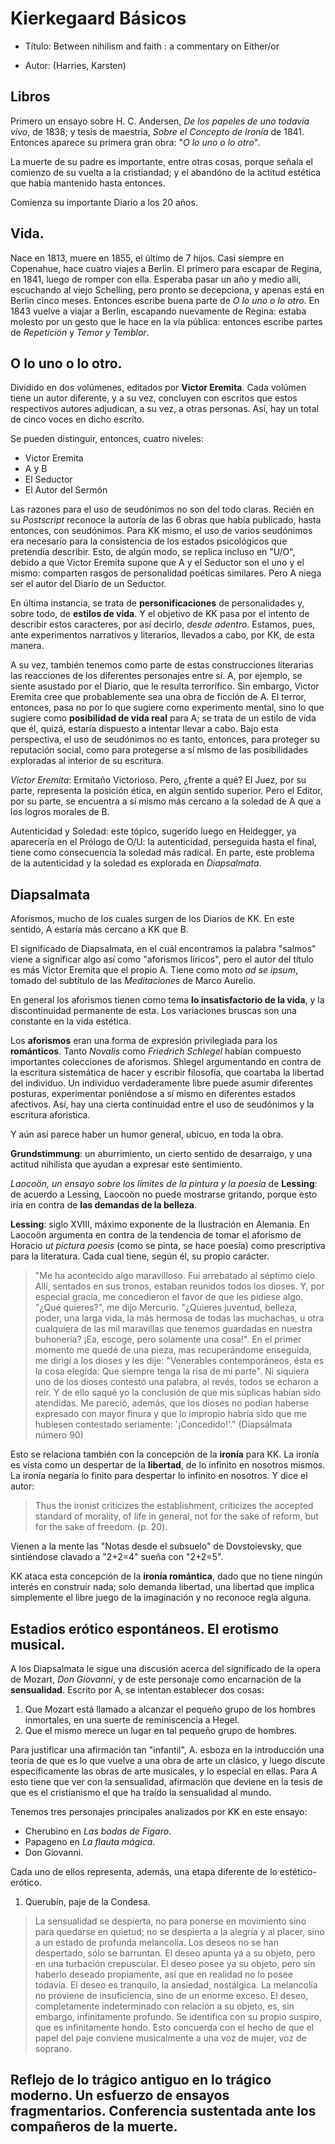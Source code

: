 # Kierkegaard Básicos

- Título: Between nihilism and faith : a commentary on Either/or 

- Autor: (Harries, Karsten)

## Libros

Primero un ensayo sobre H. C. Andersen, _De los papeles de uno todavía vivo_, de 1838; y tesis de maestría, _Sobre el Concepto de Ironía_ de 1841. Entonces aparece su primera gran obra: "_O lo uno o lo otro_". 

La muerte de su padre es importante, entre otras cosas, porque señala el comienzo de su vuelta a la cristiandad; y el abandóno de la actitud estética que había mantenido hasta entonces. 

Comienza su importante Diario a los 20 años. 

## Vida. 

Nace en 1813, muere en 1855, el último de 7 hijos. Casi siempre en Copenahue, hace cuatro viajes a Berlin. El primero para escapar de Regina, en 1841, luego de romper con ella. Esperaba pasar un año y medio allí, escuchando al viejo Schelling, pero pronto se decepciona, y apenas está en Berlin cinco meses. Entonces escribe buena parte de _O lo uno o lo otro_. En 1843 vuelve a viajar a Berlin, escapando nuevamente de Regina: estaba molesto por un gesto que le hace en la vía pública: entonces escribe partes de _Repetición_ y _Temor y Temblor_. 

## O lo uno o lo otro. 

Dividido en dos volúmenes, editados por __Victor Eremita__. Cada volúmen tiene un autor diferente, y a su vez, concluyen con escritos que estos respectivos autores adjudican, a su vez, a otras personas. Así, hay un total de cinco voces en dicho escríto. 

Se pueden distinguir, entonces, cuatro niveles: 

- Victor Eremita
- A y B
- El Seductor
- El Autor del Sermón

Las razones para el uso de seudónimos no son del todo claras. Recién en su _Postscript_ reconoce la autoría de las 6 obras que había publicado, hasta entonces, con seudónimos. Para KK mismo, el uso de varios seudónimos era necesario para la consistencia de los estados psicológicos que pretendía describir. Esto, de algún modo, se replica incluso en "U/O", debido a que Victor Eremita supone que A y el Seductor son el uno y el mismo: comparten rasgos de personalidad poéticas similares. Pero A niega ser el autor del Diario de un Seductor. 

En última instancia, se trata de __personificaciones__ de personalidades y, sobre todo, de __estilos de vida__. Y el objetivo de KK pasa por el intento de describir estos caracteres, por así decirlo, _desde adentro_. Estamos, pues, ante experimentos narrativos y literarios, llevados a cabo, por KK, de esta manera. 

A su vez, también tenemos como parte de estas construcciones literarias las reacciones de los diferentes personajes entre sí. A, por ejemplo, se siente asustado por el Diario, que le resulta terrorífico. Sin embargo, Victor Eremita cree que probablemente sea una obra de ficción de A. El terror, entonces, pasa no por lo que sugiere como experimento mental, sino lo que sugiere como __posibilidad de vida real__ para A; se trata de un estilo de vida que él, quizá, estaría dispuesto a intentar llevar a cabo. Bajo esta perspectiva, el uso de seudónimos no es tanto, entonces, para proteger su reputación social, como para protegerse a sí mismo de las posibilidades exploradas al interior de su escritura. 

_Victor Eremita_: Ermitaño Victorioso. Pero, ¿frente a qué? El Juez, por su parte, representa la posición ética, en algún sentido superior. Pero el Editor, por su parte, se encuentra a sí mismo más cercano a la soledad de A que a los logros morales de B. 

Autenticidad y Soledad: este tópico, sugerido luego en Heidegger, ya aparecería en el Prólogo de O/U: la autenticidad, perseguida hasta el final, tiene como consecuencia la soledad más radical. En parte, este problema de la autenticidad y la soledad es explorada en _Diapsalmata_. 

## Diapsalmata

Aforismos, mucho de los cuales surgen de los Diarios de KK. En este sentido, A estaría más cercano a KK que B. 

El significado de Diapsalmata, en el cuál encontramos la palabra "salmos" viene a significar algo así como "aforismos líricos", pero el autor del título es más Victor Eremita que el propio A. Tiene como moto _ad se ipsum_, tomado del subtítulo de las _Meditaciones_ de Marco Aurelio. 

En general los aforismos tienen como tema __lo insatisfactorio de la vida__, y la discontinuidad permanente de esta. Los variaciones bruscas son una constante en la vida estética. 

Los __aforismos__ eran una forma de expresión privilegiada para los __románticos__. Tanto _Novalis_ como _Friedrich Schlegel_ habían compuesto importantes colecciones de aforismos. Shlegel argumentando en contra de la escritura sistemática de hacer y escribir filosofía, que coartaba la libertad del individuo. Un individuo verdaderamente libre puede asumir diferentes posturas, experimentar poniéndose a sí mismo en diferentes estados afectivos. Así, hay una cierta continuidad entre el uso de seudónimos y la escritura aforistica. 

Y aún así parece haber un humor general, ubicuo, en toda la obra. 

__Grundstimmung__: un aburrimiento, un cierto sentido de desarraigo, y una actitud nihilista que ayudan a expresar este sentimiento. 

_Laocoön, un ensayo sobre los límites de la pintura y la poesía_ de __Lessing__: de acuerdo a Lessing, Laocoön no puede mostrarse gritando, porque esto iría en contra de __las demandas de la belleza__. 

__Lessing__: siglo XVIII, máximo exponente de la Ilustración en Alemania. En Laocoön argumenta en contra de la tendencia de tomar el aforismo de Horacio _ut pictura poesis_ (como se pinta, se hace poesía) como prescriptiva para la literatura. Cada cual tiene, según él, su propio carácter. 

> "Me ha acontecido algo maravilloso. Fui arrebatado al séptimo cielo. Allí, sentados en sus tronos, estaban reunidos todos los dioses. Y, por especial gracia, me concedieron el favor de que les pidiese algo. "¿Qué quieres?", me dijo Mercurio. "¿Quieres juventud, belleza, poder, una larga vida, la más hermosa de todas las muchachas, u otra cualquiera de las mil maravillas que tenemos guardadas en nuestra buhonería? ¡Ea, escoge, pero solamente una cosa!". En el primer momento me quedé de una pieza, mas recuperándome enseguida, me dirigí a los dioses y les dije: "Venerables contemporáneos, ésta es la cosa elegida: Que siempre tenga la risa de mi parte". Ni siquiera uno de los dioses contestó una palabra, al revés, todos se echaron a reír. Y de ello saqué yo la conclusión de que mis súplicas habían sido atendidas. Me pareció, además, que los dioses no podían haberse expresado con mayor finura y que lo impropio habría sido que me hubiesen contestado seriamente: '¡Concedido!'." (Diapsálmata número 90)

Esto se relaciona también con la concepción de la __ironía__ para KK. La ironía es vista como un despertar de la __libertad__, de lo infinito en nosotros mismos. La ironía negaría lo finito para despertar lo infinito en nosotros. Y dice el autor: 

> Thus the ironist criticizes the establishment, criticizes the accepted standard of morality, of life in general, not for the sake of reform, but for the sake of freedom. (p. 20). 

Vienen a la mente las "Notas desde el subsuelo" de Dovstoievsky, que sintiéndose clavado a "2+2=4" sueña con "2+2=5". 

KK ataca esta concepción de la __ironía romántica__, dado que no tiene ningún interés en construir nada; solo demanda libertad, una libertad que implica simplemente el libre juego de la imaginación y no reconoce regla alguna. 

## Estadios erótico espontáneos. El erotismo musical. 

A los Diapsalmata le sigue una discusión acerca del significado de la opera de Mozart, _Don Giovanni_, y de este personaje como encarnación de la __sensualidad__. Escrito por A, se intentan establecer dos cosas: 

1. Que Mozart está llamado a alcanzar el pequeño grupo de los hombres inmortales, en una suerte de reminiscencia a Hegel. 
2. Que el mismo merece un lugar en tal pequeño grupo de hombres. 

Para justificar una afirmación tan "infantil", A. esboza en la introducción una teoría de que es lo que vuelve a una obra de arte un clásico, y luego discute específicamente las obras de arte musicales, y lo especial en ellas. Para A esto tiene que ver con la sensualidad, afirmación que deviene en la tesis de que es el cristianismo el que ha traído la sensualidad al mundo. 

Tenemos tres personajes principales analizados por KK en este ensayo: 

- Cherubino en _Las bodas de Figaro_. 
- Papageno en _La flauta mágica_. 
- Don Giovanni. 

Cada uno de ellos representa, además, una etapa diferente de lo estético-erótico. 

1. Querubín, paje de la Condesa. 

> La sensualidad se despierta, no para ponerse en movimiento sino para quedarse en quietud; no se despierta a la alegría y al placer, sino a un estado de profunda melancolía. Los deseos no se han despertado, sólo se barruntan. El deseo apunta ya a su objeto, pero en una turbación crepuscular. El deseo posee ya su objeto, pero sin haberlo deseado propiamente, así que en realidad no lo posee todavía. El deseo es tranquilo, la ansiedad, nostálgica. La melancolía no proviene de insuficiencia, sino de un enorme exceso. El deseo, completamente indeterminado con relación a su objeto, es, sin embargo, infinitamente profundo. Se identifica con su propio suspiro, que es infinitamente hondo. Esto concuerda con el hecho de que el papel del paje conviene musicalmente a una voz de mujer, voz de soprano. 


## Reflejo de lo trágico antiguo en lo trágico moderno. Un esfuerzo de ensayos fragmentarios. Conferencia sustentada ante los compañeros de la muerte.


